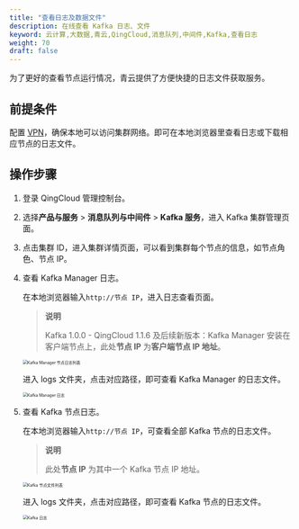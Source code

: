 ```yaml
---
title: "查看日志及数据文件"
description: 在线查看 Kafka 日志、文件
keyword: 云计算,大数据,青云,QingCloud,消息队列,中间件,Kafka,查看日志
weight: 70
draft: false
---
```


为了更好的查看节点运行情况，青云提供了方便快捷的日志文件获取服务。

## 前提条件

配置 [VPN](/network/vpc/manual/vpn/)，确保本地可以访问集群网络。即可在本地浏览器里查看日志或下载相应节点的日志文件。

## 操作步骤

1. 登录 QingCloud 管理控制台。
2. 选择**产品与服务** > **消息队列与中间件** > **Kafka 服务**，进入 Kafka 集群管理页面。
3. 点击集群 ID，进入集群详情页面，可以看到集群每个节点的信息，如节点角色、节点 IP。
4. 查看 Kafka Manager 日志。
 
   在本地浏览器输入`http://节点 IP`，进入日志查看页面。

   > **说明**  
   > 
   > Kafka 1.0.0 - QingCloud 1.1.6 及后续新版本：Kafka Manager 安装在客户端节点上，此处**节点 IP** 为**客户端节点 IP 地址**。

   <img src="../../_images/file_viewer_1.png" alt="Kafka Manager 节点日志列表" style="zoom:50%;" /> 

   进入 logs 文件夹，点击对应路径，即可查看 Kafka Manager 的日志文件。 

   <img src="../../_images/kafka_manager_log.png" alt="Kafka Manager 日志" style="zoom:50%;" />

5. 查看 Kafka 节点日志。

   在本地浏览器输入`http://节点 IP`，可查看全部 Kafka 节点的日志文件。
  
   > **说明**  
   > 
   > 此处**节点 IP** 为其中一个 Kafka 节点 IP 地址。
   
   <img src="../../_images/file_viewer_2.png" alt="Kafka 节点文件列表" style="zoom:50%;" />  

   进入 logs 文件夹，点击对应路径，即可查看 Kafka 节点的日志文件。

   <img src="../../_images/kafka_log.png" alt="Kafka 日志" style="zoom:50%;" />  